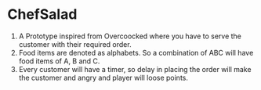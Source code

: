 # ChefSalad


1) A Prototype inspired from Overcoocked where you have to serve the customer with their required order.
2) Food items are denoted as alphabets. So a combination of ABC will have food items of A, B and C. 
3) Every customer will have a timer, so delay in placing the order will make the customer and angry and player will loose points.


